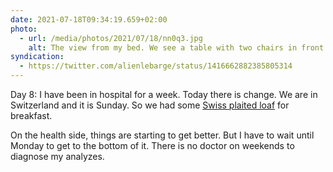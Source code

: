 ```yaml
---
date: 2021-07-18T09:34:19.659+02:00
photo:
  - url: /media/photos/2021/07/18/nn0q3.jpg
    alt: The view from my bed. We see a table with two chairs in front of the window. Through the window you can see the hill of Epalinge and the district of Chailly. The weather is sunny
syndication:
  - https://twitter.com/alienlebarge/status/1416662882385805314
---
```

Day 8: I have been in hospital for a week. Today there is change. We are in Switzerland and it is Sunday. So we had some [Swiss plaited loaf](https://www.myswitzerland.com/en-ch/experiences/food-wine/recipe/bernese-plait/) for breakfast.

On the health side, things are starting to get better. But I have to wait until Monday to get to the bottom of it. There is no doctor on weekends to diagnose my analyzes.

